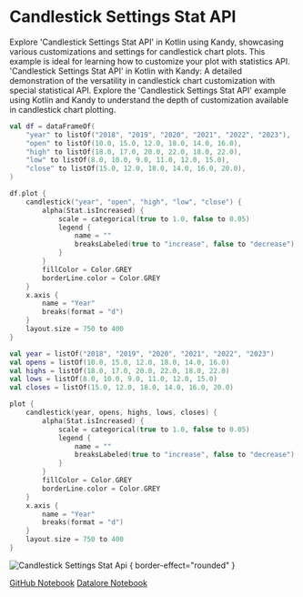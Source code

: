 # Candlestick Settings Stat API

<web-summary>
Explore 'Candlestick Settings Stat API' in Kotlin using Kandy, showcasing various customizations 
and settings for candlestick chart plots. This example is ideal for learning how to customize
your plot with statistics API.
</web-summary>

<card-summary>
'Candlestick Settings Stat API' in Kotlin with Kandy: A detailed demonstration of the versatility in
candlestick chart customization with special statistical API.
</card-summary>

<link-summary>
Explore the 'Candlestick Settings Stat API' example using Kotlin and Kandy to understand the depth of 
customization available in candlestick chart plotting.
</link-summary>


<!---IMPORT org.jetbrains.kotlinx.kandy.letsplot.samples.Candlestick-->

<!---FUN candlestick_settings_stat_api-->
<tabs>
<tab title="Dataframe">

```kotlin
val df = dataFrameOf(
    "year" to listOf("2018", "2019", "2020", "2021", "2022", "2023"),
    "open" to listOf(10.0, 15.0, 12.0, 18.0, 14.0, 16.0),
    "high" to listOf(18.0, 17.0, 20.0, 22.0, 18.0, 22.0),
    "low" to listOf(8.0, 10.0, 9.0, 11.0, 12.0, 15.0),
    "close" to listOf(15.0, 12.0, 18.0, 14.0, 16.0, 20.0),
)

df.plot {
    candlestick("year", "open", "high", "low", "close") {
        alpha(Stat.isIncreased) {
            scale = categorical(true to 1.0, false to 0.05)
            legend {
                name = ""
                breaksLabeled(true to "increase", false to "decrease")
            }
        }
        fillColor = Color.GREY
        borderLine.color = Color.GREY
    }
    x.axis {
        name = "Year"
        breaks(format = "d")
    }
    layout.size = 750 to 400
}
```

</tab>
<tab title="Collections">

```kotlin
val year = listOf("2018", "2019", "2020", "2021", "2022", "2023")
val opens = listOf(10.0, 15.0, 12.0, 18.0, 14.0, 16.0)
val highs = listOf(18.0, 17.0, 20.0, 22.0, 18.0, 22.0)
val lows = listOf(8.0, 10.0, 9.0, 11.0, 12.0, 15.0)
val closes = listOf(15.0, 12.0, 18.0, 14.0, 16.0, 20.0)

plot {
    candlestick(year, opens, highs, lows, closes) {
        alpha(Stat.isIncreased) {
            scale = categorical(true to 1.0, false to 0.05)
            legend {
                name = ""
                breaksLabeled(true to "increase", false to "decrease")
            }
        }
        fillColor = Color.GREY
        borderLine.color = Color.GREY
    }
    x.axis {
        name = "Year"
        breaks(format = "d")
    }
    layout.size = 750 to 400
}
```

</tab></tabs>
<!---END-->


![Candlestick Settings Stat Api](candlestick_settings_stat_api.svg) { border-effect="rounded" }

<seealso style="cards">
       <category ref="example-ktnb">
           <a href="https://github.com/Kotlin/kandy/blob/main/examples/notebooks/lets-plot/samples/candlestick/candlestick_settings_2.ipynb" summary="View the notebook on our GitHub repository">GitHub Notebook</a>
           <a href="https://datalore.jetbrains.com/report/static/KQKedA4jDrKu63O53gEN0z/kD5UHyL2Dh0HEda7EMaHQ1" summary="Experiment with this example on Datalore">Datalore Notebook</a>
       </category>
</seealso>
